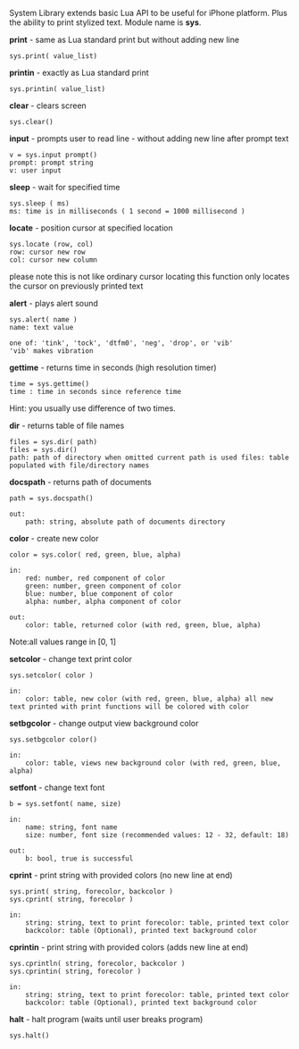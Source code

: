 System Library extends basic Lua API to be useful for iPhone platform.
Plus the ability to print stylized text.
Module name is **sys**.

**print** - same as Lua standard print but without adding new line
    
    sys.print( value_list)

**printin** - exactly as Lua standard print
    
    sys.printin( value_list)

**clear** - clears screen
    
    sys.clear()

**input** - prompts user to read line - without adding new line after prompt text
    
    v = sys.input prompt()
    prompt: prompt string
    v: user input

**sleep** - wait for specified time
    
    sys.sleep ( ms)
    ms: time is in milliseconds ( 1 second = 1000 millisecond )

**locate** - position cursor at specified location
    
    sys.locate (row, col) 
    row: cursor new row
    col: cursor new column
    
please note this is not like ordinary cursor locating this function only locates the cursor on previously printed text

**alert** - plays alert sound 
    
    sys.alert( name )
    name: text value
    
    one of: 'tink', 'tock', 'dtfm0', 'neg', 'drop', or 'vib'
    'vib' makes vibration

**gettime** - returns time in seconds (high resolution timer)
    
    time = sys.gettime()
    time : time in seconds since reference time
    
Hint: you usually use difference of two times.

**dir** - returns table of file names
    
    files = sys.dir( path)
    files = sys.dir()
    path: path of directory when omitted current path is used files: table populated with file/directory names

**docspath** - returns path of documents
    
    path = sys.docspath()

    out:
        path: string, absolute path of documents directory

**color** - create new color
    
    color = sys.color( red, green, blue, alpha)

    in:
        red: number, red component of color 
        green: number, green component of color 
        blue: number, blue component of color 
        alpha: number, alpha component of color 
    
    out:
        color: table, returned color (with red, green, blue, alpha)

Note:all values range in [0, 1]

**setcolor** - change text print color 
    
    sys.setcolor( color )

    in:
        color: table, new color (with red, green, blue, alpha) all new text printed with print functions will be colored with color

**setbgcolor** - change output view background color
    
    sys.setbgcolor color()
    
    in:
        color: table, views new background color (with red, green, blue, alpha)

**setfont** - change text font
    
    b = sys.setfont( name, size)
    
    in:
        name: string, font name
        size: number, font size (recommended values: 12 - 32, default: 18)
    
    out:
        b: bool, true is successful

**cprint** - print string with provided colors (no new line at end)
    
    sys.print( string, forecolor, backcolor )
    sys.cprint( string, forecolor ) 
    
    in:
        string: string, text to print forecolor: table, printed text color
        backcolor: table (Optional), printed text background color

**cprintin** - print string with provided colors (adds new line at end)
    
    sys.cprintln( string, forecolor, backcolor )
    sys.cprintin( string, forecolor ) 
    
    in:
        string: string, text to print forecolor: table, printed text color
        backcolor: table (Optional), printed text background color

**halt** - halt program (waits until user breaks program)
    
    sys.halt()
